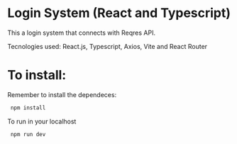 # Login System (React and Typescript)

This a login system that connects with Reqres API.

Tecnologies used: React.js, Typescript, Axios, Vite and React Router

# To install: # 

Remember to install the dependeces:

```js
 npm install 
```

To run in your localhost

```js
 npm run dev 
```



